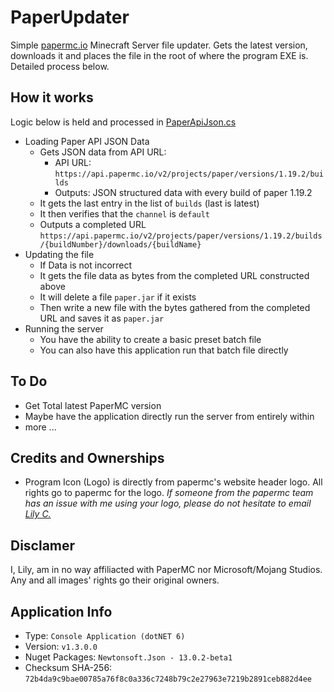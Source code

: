 <h1>PaperUpdater</h1>
Simple <a href="https://papermc.io/downloads" target="_blank">papermc.io</a> Minecraft Server file updater. Gets the latest version, downloads it and places the file in the root of where the program EXE is. Detailed process below.

<h2>How it works</h2>
Logic below is held and processed in <a href="PaperConsoleUpdater/PaperApiJson.cs">PaperApiJson.cs</a>
<ul>
	<li>Loading Paper API JSON Data
		<ul>
			<li>Gets JSON data from API URL:
				<ul>
					<li>API URL: <code>https://api.papermc.io/v2/projects/paper/versions/1.19.2/builds</code></li>
					<li>Outputs: JSON structured data with every build of paper 1.19.2</li>
				</ul>
			</li>
			<li>It gets the last entry in the list of <code>builds</code> (last is latest)</li>
			<li>It then verifies that the <code>channel</code> is <code>default</code></li>
			<li>Outputs a completed URL <code>https://api.papermc.io/v2/projects/paper/versions/1.19.2/builds/{buildNumber}/downloads/{buildName}</code></li>
		</ul>
	</li>
	<li>Updating the file
		<ul>
			<li>If Data is not incorrect</li>
			<li>It gets the file data as bytes from the completed URL constructed above</li>
			<li>It will delete a file <code>paper.jar</code> if it exists</li>
			<li>Then write a new file with the bytes gathered from the completed URL and saves it as <code>paper.jar</code></li>
		</ul>
	</li>
	<li>Running the server
		<ul>
			<li>You have the ability to create a basic preset batch file</li>
			<li>You can also have this application run that batch file directly</li>
		</ul>
	</li>
</ul>

<h2>To Do</h2>
<ul>
	<li>Get Total latest PaperMC version</li>
	<li>Maybe have the application directly run the server from entirely within</li>
	<li>more ...</li>
</ul>

<h2>Credits and Ownerships</h2>
<ul>
	<li>Program Icon (Logo) is directly from papermc's website header logo. All rights go to papermc for the logo. <i>If someone from the papermc team has an issue with me using your logo, please do not hesitate to email <a href="mailto:admin@mintlily.lgbt">Lily C.</a></i></li>
</ul>

<h2>Disclamer</h2>
I, Lily, am in no way affiliacted with PaperMC nor Microsoft/Mojang Studios. Any and all images' rights go their original owners.<br>

<h2>Application Info</h2>
<ul>
	<li>Type: <code>Console Application (dotNET 6)</code></li>
	<li>Version: <code>v1.3.0.0</code></li>
	<li>Nuget Packages: <code>Newtonsoft.Json - 13.0.2-beta1</code></li>
	<li>Checksum SHA-256: <code>72b4da9c9bae00785a76f8c0a336c7248b79c2e27963e7219b2891ceb882d4ee</code></li>
</ul>